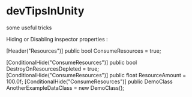 # devTipsInUnity
 some useful tricks

Hiding or Disabling inspector properties :

[Header("Resources")]
public bool ConsumeResources = true;
 
[ConditionalHide("ConsumeResources")]
public bool DestroyOnResourcesDepleted = true;
[ConditionalHide("ConsumeResources")]
public float ResourceAmount = 100.0f;
[ConditionalHide("ConsumeResources")]
public DemoClass AnotherExampleDataClass = new DemoClass();